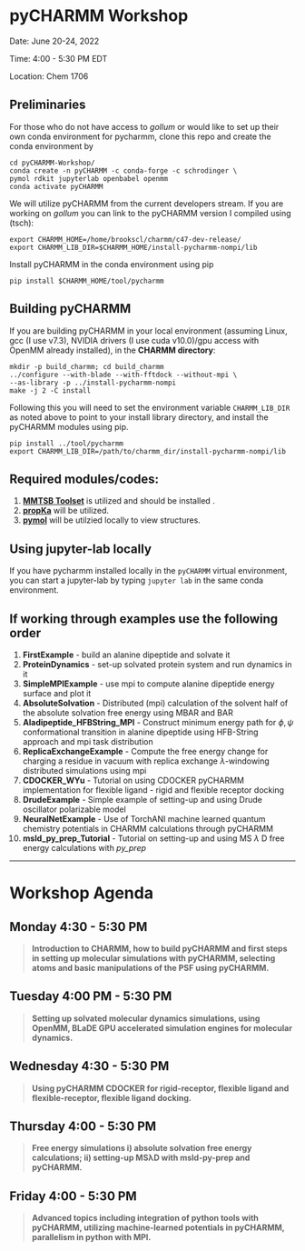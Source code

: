 # pyCHARMM Workshop

Date: June 20-24, 2022

Time: 4:00 - 5:30 PM EDT

Location: Chem 1706

## Preliminaries

For those who do not have access to *gollum* or would like to set up their own conda environment for pycharmm, clone this repo and create the conda environment by

```shell
cd pyCHARMM-Workshop/
conda create -n pyCHARMM -c conda-forge -c schrodinger \
pymol rdkit jupyterlab openbabel openmm
conda activate pyCHARMM
```

We will utilize pyCHARMM from the current developers stream. If you are working on *gollum* you can link to the pyCHARMM version I compiled using (tsch):

```shell
export CHARMM_HOME=/home/brookscl/charmm/c47-dev-release/
export CHARMM_LIB_DIR=$CHARMM_HOME/install-pycharmm-nompi/lib
```

Install pyCHARMM in the conda environment using pip

```shell
pip install $CHARMM_HOME/tool/pycharmm
```

## Building pyCHARMM

If you are building pyCHARMM in your local environment (assuming Linux, gcc (I use v7.3), NVIDIA drivers (I use cuda v10.0)/gpu access with OpenMM already installed), in the **CHARMM directory**:

```shell
mkdir -p build_charmm; cd build_charmm
../configure --with-blade --with-fftdock --without-mpi \
--as-library -p ../install-pycharmm-nompi
make -j 2 -C install
```

Following this you will need to set the environment variable `CHARMM_LIB_DIR` as noted above to point to your install library directory, and install the pyCHARMM modules using pip.

```shell
pip install ../tool/pycharmm
export CHARMM_LIB_DIR=/path/to/charmm_dir/install-pycharmm-nompi/lib
```

## Required modules/codes:

1. [**MMTSB Toolset**](https://github.com/mmtsb/toolset) is utilized and should be installed .
2. [**propKa**](https://github.com/jensengroup/propka) will be utilized.
3. [**pymol**](https://pymol.org/2/) will be utilzied locally to view structures.

## Using jupyter-lab locally

If you have pycharmm installed locally in the `pyCHARMM` virtual environment, you can start a jupyter-lab by typing `jupyter lab` in the same conda environment.

## If working through examples use the following order
1. **FirstExample** - build an alanine dipeptide and solvate it
2. **ProteinDynamics** - set-up solvated protein system and run dynamics in it
3. **SimpleMPIExample** - use mpi to compute alanine dipeptide energy surface and plot it
4. **AbsoluteSolvation** - Distributed (mpi) calculation of the solvent half of the absolute solvation free energy using MBAR and BAR
5. **Aladipeptide_HFBString_MPI** - Construct minimum energy path for $\phi,\psi$ conformational transition in alanine dipeptide using HFB-String approach and mpi task distribution
6. **ReplicaExchangeExample** - Compute the free energy change for charging a residue in vacuum with replica exchange $\lambda$-windowing distributed simulations using mpi
7. **CDOCKER_WYu** - Tutorial on using CDOCKER pyCHARMM implementation for flexible ligand - rigid and flexible receptor docking
8. **DrudeExample** - Simple example of setting-up and using Drude oscillator polarizable model
9. **NeuralNetExample** - Use of TorchANI machine learned quantum chemistry potentials in CHARMM calculations through pyCHARMM
10. **msld_py_prep_Tutorial** - Tutorial on setting-up and using MS $\lambda$ D free energy calculations with *py_prep*


----------------------------------------------

# Workshop Agenda

## Monday 4:30 - 5:30 PM 
> __Introduction to CHARMM, how to build pyCHARMM and first steps in setting up molecular simulations with pyCHARMM, selecting atoms and basic manipulations of the PSF using pyCHARMM.__
## Tuesday 4:00 PM - 5:30 PM 
> __Setting up solvated molecular dynamics simulations, using OpenMM, BLaDE GPU accelerated simulation engines for molecular dynamics.__
## Wednesday 4:30 - 5:30 PM 
> __Using pyCHARMM CDOCKER for rigid-receptor, flexible ligand and flexible-receptor, flexible ligand docking.__
## Thursday 4:00 - 5:30 PM 
> __Free energy simulations i) absolute solvation free energy calculations; ii) setting-up MSλD with msld-py-prep and pyCHARMM.__
## Friday 4:00 - 5:30 PM 
> __Advanced topics including integration of python tools with pyCHARMM, utilizing machine-learned potentials in pyCHARMM, parallelism in python with MPI.__
